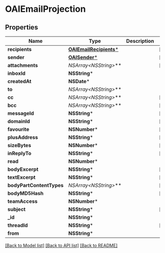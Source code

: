 # OAIEmailProjection

## Properties
Name | Type | Description | Notes
------------ | ------------- | ------------- | -------------
**recipients** | [**OAIEmailRecipients***](OAIEmailRecipients) |  | [optional] 
**sender** | [**OAISender***](OAISender) |  | [optional] 
**attachments** | **NSArray&lt;NSString*&gt;*** |  | [optional] 
**inboxId** | **NSString*** |  | 
**createdAt** | **NSDate*** |  | 
**to** | **NSArray&lt;NSString*&gt;*** |  | 
**cc** | **NSArray&lt;NSString*&gt;*** |  | [optional] 
**bcc** | **NSArray&lt;NSString*&gt;*** |  | [optional] 
**messageId** | **NSString*** |  | [optional] 
**domainId** | **NSString*** |  | [optional] 
**favourite** | **NSNumber*** |  | [optional] 
**plusAddress** | **NSString*** |  | [optional] 
**sizeBytes** | **NSNumber*** |  | [optional] 
**inReplyTo** | **NSString*** |  | [optional] 
**read** | **NSNumber*** |  | 
**bodyExcerpt** | **NSString*** |  | [optional] 
**textExcerpt** | **NSString*** |  | [optional] 
**bodyPartContentTypes** | **NSArray&lt;NSString*&gt;*** |  | [optional] 
**bodyMD5Hash** | **NSString*** |  | [optional] 
**teamAccess** | **NSNumber*** |  | 
**subject** | **NSString*** |  | [optional] 
**_id** | **NSString*** |  | 
**threadId** | **NSString*** |  | [optional] 
**from** | **NSString*** |  | 

[[Back to Model list]](../README#documentation-for-models) [[Back to API list]](../README#documentation-for-api-endpoints) [[Back to README]](../README)


